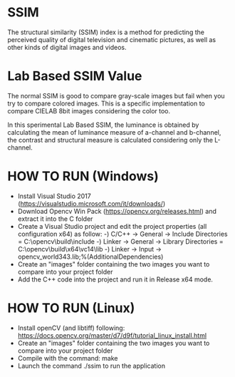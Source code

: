 # SSIM
The structural similarity (SSIM) index is a method for predicting the perceived quality of digital television and cinematic pictures, as well as other kinds of digital images and videos.


# Lab Based SSIM Value
The normal SSIM is good to compare gray-scale images but fail when you try to compare colored images. This is a specific implementation to compare CIELAB 8bit images considering the color too.

In this sperimental Lab Based SSIM, the luminance is obtained by calculating the mean of luminance measure of a-channel and b-channel, the contrast and structural measure is calculated considering only the L-channel. 

# HOW TO RUN (Windows)
- Install Visual Studio 2017 (https://visualstudio.microsoft.com/it/downloads/)
- Download Opencv Win Pack (https://opencv.org/releases.html) and extract it into the C folder 
- Create a Visual Studio project and edit the project properties (all configuration x64) as follow:
    -) C/C++ -> General -> Include Directories = C:\opencv\build\include
    -) Linker -> General -> Library Directories = C:\opencv\build\x64\vc14\lib
    -) Linker -> Input -> opencv_world343.lib;%(AdditionalDependencies)
- Create an "images" folder containing the two images you want to compare into your project folder
- Add the C++ code into the project and run it in Release x64 mode.


# HOW TO RUN (Linux)
- Install openCV (and libtiff) following: https://docs.opencv.org/master/d7/d9f/tutorial_linux_install.html
- Create an "images" folder containing the two images you want to compare into your project folder
- Compile with the command: make 
- Launch the command ./ssim to run the application


